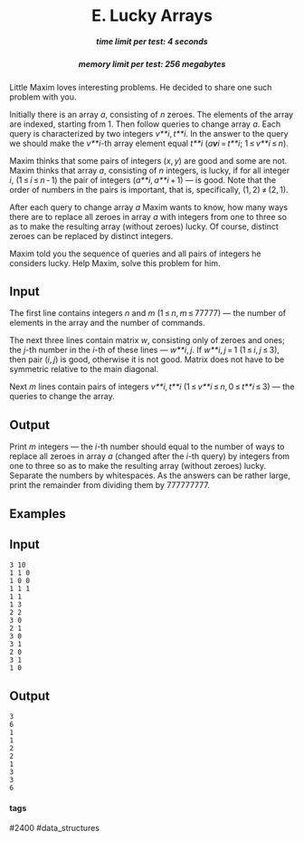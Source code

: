 <h1 style='text-align: center;'> E. Lucky Arrays</h1>

<h5 style='text-align: center;'>time limit per test: 4 seconds</h5>
<h5 style='text-align: center;'>memory limit per test: 256 megabytes</h5>

Little Maxim loves interesting problems. He decided to share one such problem with you. 

Initially there is an array *a*, consisting of *n* zeroes. The elements of the array are indexed, starting from 1. Then follow queries to change array *a*. Each query is characterized by two integers *v**i*, *t**i*. In the answer to the query we should make the *v**i*-th array element equal *t**i* (*a**v**i* = *t**i*; 1 ≤ *v**i* ≤ *n*).

Maxim thinks that some pairs of integers (*x*, *y*) are good and some are not. Maxim thinks that array *a*, consisting of *n* integers, is lucky, if for all integer *i*, (1 ≤ *i* ≤ *n* - 1) the pair of integers (*a**i*, *a**i* + 1) — is good. Note that the order of numbers in the pairs is important, that is, specifically, (1, 2) ≠ (2, 1).

After each query to change array *a* Maxim wants to know, how many ways there are to replace all zeroes in array *a* with integers from one to three so as to make the resulting array (without zeroes) lucky. Of course, distinct zeroes can be replaced by distinct integers.

Maxim told you the sequence of queries and all pairs of integers he considers lucky. Help Maxim, solve this problem for him.

## Input

The first line contains integers *n* and *m* (1 ≤ *n*, *m* ≤ 77777) — the number of elements in the array and the number of commands.

The next three lines contain matrix *w*, consisting only of zeroes and ones; the *j*-th number in the *i*-th of these lines — *w**i*, *j*. If *w**i*, *j* = 1 (1 ≤ *i*, *j* ≤ 3), then pair (*i*, *j*) is good, otherwise it is not good. Matrix does not have to be symmetric relative to the main diagonal.

Next *m* lines contain pairs of integers *v**i*, *t**i* (1 ≤ *v**i* ≤ *n*, 0 ≤ *t**i* ≤ 3) — the queries to change the array.

## Output

Print *m* integers — the *i*-th number should equal to the number of ways to replace all zeroes in array *a* (changed after the *i*-th query) by integers from one to three so as to make the resulting array (without zeroes) lucky. Separate the numbers by whitespaces. As the answers can be rather large, print the remainder from dividing them by 777777777.

## Examples

## Input


```
3 10  
1 1 0  
1 0 0  
1 1 1  
1 1  
1 3  
2 2  
3 0  
2 1  
3 0  
3 1  
2 0  
3 1  
1 0  

```
## Output


```
3  
6  
1  
1  
2  
2  
1  
3  
3  
6  

```


#### tags 

#2400 #data_structures 
